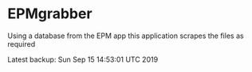 # EPMgrabber
Using a database from the EPM app this application scrapes the files as required


Latest backup: Sun Sep 15 14:53:01 UTC 2019
